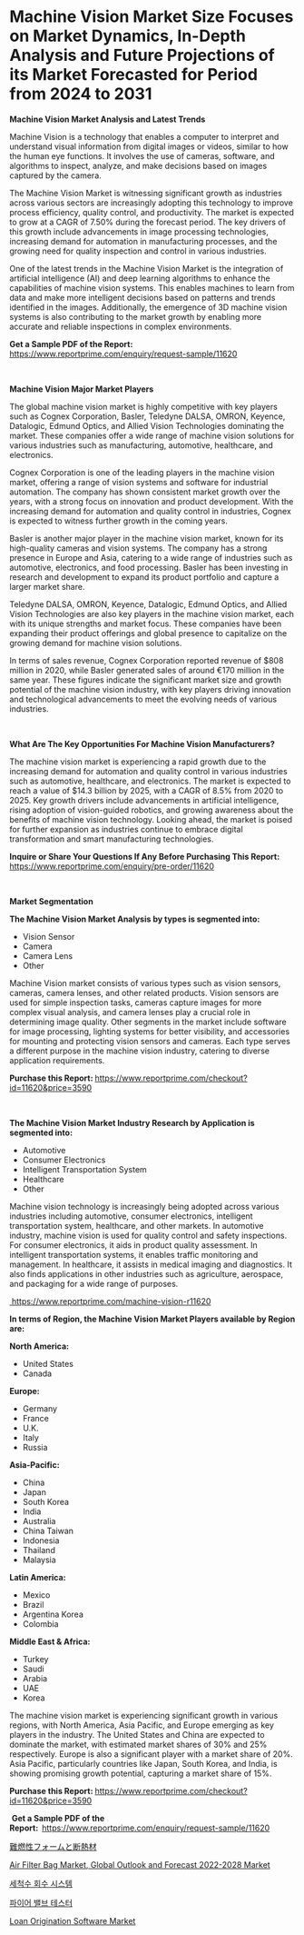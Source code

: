 <p><h1>Machine Vision Market Size Focuses on Market Dynamics, In-Depth Analysis and Future Projections of its Market Forecasted for Period from 2024 to 2031</h1></p><p><strong>Machine Vision Market Analysis and Latest Trends</strong></p>
<p><p>Machine Vision is a technology that enables a computer to interpret and understand visual information from digital images or videos, similar to how the human eye functions. It involves the use of cameras, software, and algorithms to inspect, analyze, and make decisions based on images captured by the camera.</p><p>The Machine Vision Market is witnessing significant growth as industries across various sectors are increasingly adopting this technology to improve process efficiency, quality control, and productivity. The market is expected to grow at a CAGR of 7.50% during the forecast period. The key drivers of this growth include advancements in image processing technologies, increasing demand for automation in manufacturing processes, and the growing need for quality inspection and control in various industries.</p><p>One of the latest trends in the Machine Vision Market is the integration of artificial intelligence (AI) and deep learning algorithms to enhance the capabilities of machine vision systems. This enables machines to learn from data and make more intelligent decisions based on patterns and trends identified in the images. Additionally, the emergence of 3D machine vision systems is also contributing to the market growth by enabling more accurate and reliable inspections in complex environments.</p></p>
<p><strong>Get a Sample PDF of the Report:&nbsp;</strong> <a href="https://www.reportprime.com/enquiry/request-sample/11620">https://www.reportprime.com/enquiry/request-sample/11620</a></p>
<p>&nbsp;</p>
<p><strong>Machine Vision Major Market Players</strong></p>
<p><p>The global machine vision market is highly competitive with key players such as Cognex Corporation, Basler, Teledyne DALSA, OMRON, Keyence, Datalogic, Edmund Optics, and Allied Vision Technologies dominating the market. These companies offer a wide range of machine vision solutions for various industries such as manufacturing, automotive, healthcare, and electronics.</p><p>Cognex Corporation is one of the leading players in the machine vision market, offering a range of vision systems and software for industrial automation. The company has shown consistent market growth over the years, with a strong focus on innovation and product development. With the increasing demand for automation and quality control in industries, Cognex is expected to witness further growth in the coming years.</p><p>Basler is another major player in the machine vision market, known for its high-quality cameras and vision systems. The company has a strong presence in Europe and Asia, catering to a wide range of industries such as automotive, electronics, and food processing. Basler has been investing in research and development to expand its product portfolio and capture a larger market share.</p><p>Teledyne DALSA, OMRON, Keyence, Datalogic, Edmund Optics, and Allied Vision Technologies are also key players in the machine vision market, each with its unique strengths and market focus. These companies have been expanding their product offerings and global presence to capitalize on the growing demand for machine vision solutions.</p><p>In terms of sales revenue, Cognex Corporation reported revenue of $808 million in 2020, while Basler generated sales of around €170 million in the same year. These figures indicate the significant market size and growth potential of the machine vision industry, with key players driving innovation and technological advancements to meet the evolving needs of various industries.</p></p>
<p>&nbsp;</p>
<p><strong>What Are The Key Opportunities For Machine Vision Manufacturers?</strong></p>
<p><p>The machine vision market is experiencing a rapid growth due to the increasing demand for automation and quality control in various industries such as automotive, healthcare, and electronics. The market is expected to reach a value of $14.3 billion by 2025, with a CAGR of 8.5% from 2020 to 2025. Key growth drivers include advancements in artificial intelligence, rising adoption of vision-guided robotics, and growing awareness about the benefits of machine vision technology. Looking ahead, the market is poised for further expansion as industries continue to embrace digital transformation and smart manufacturing technologies.</p></p>
<p><strong>Inquire or Share Your Questions If Any Before Purchasing This Report:</strong> <a href="https://www.reportprime.com/enquiry/pre-order/11620">https://www.reportprime.com/enquiry/pre-order/11620</a></p>
<p>&nbsp;</p>
<p><strong>Market Segmentation</strong></p>
<p><strong>The Machine Vision Market Analysis by types is segmented into:</strong></p>
<p><ul><li>Vision Sensor</li><li>Camera</li><li>Camera Lens</li><li>Other</li></ul></p>
<p><p>Machine Vision market consists of various types such as vision sensors, cameras, camera lenses, and other related products. Vision sensors are used for simple inspection tasks, cameras capture images for more complex visual analysis, and camera lenses play a crucial role in determining image quality. Other segments in the market include software for image processing, lighting systems for better visibility, and accessories for mounting and protecting vision sensors and cameras. Each type serves a different purpose in the machine vision industry, catering to diverse application requirements.</p></p>
<p><strong>Purchase this Report:&nbsp;</strong><a href="https://www.reportprime.com/checkout?id=11620&price=3590">https://www.reportprime.com/checkout?id=11620&price=3590</a></p>
<p>&nbsp;</p>
<p><strong>The Machine Vision Market Industry Research by Application is segmented into:</strong></p>
<p><ul><li>Automotive</li><li>Consumer Electronics</li><li>Intelligent Transportation System</li><li>Healthcare</li><li>Other</li></ul></p>
<p><p>Machine vision technology is increasingly being adopted across various industries including automotive, consumer electronics, intelligent transportation system, healthcare, and other markets. In automotive industry, machine vision is used for quality control and safety inspections. For consumer electronics, it aids in product quality assessment. In intelligent transportation systems, it enables traffic monitoring and management. In healthcare, it assists in medical imaging and diagnostics. It also finds applications in other industries such as agriculture, aerospace, and packaging for a wide range of purposes.</p></p>
<p><a href="https://www.reportprime.com/machine-vision-r11620">&nbsp;https://www.reportprime.com/machine-vision-r11620</a></p>
<p><strong>In terms of Region, the Machine Vision Market Players available by Region are:</strong></p>
<p>
    <p> <strong> North America: </strong>
        <ul>
            <li>United States</li>
            <li>Canada</li>
        </ul>
        </p> 
    <p> <strong> Europe: </strong>
        <ul>
            <li>Germany</li>
            <li>France</li>
            <li>U.K.</li>
            <li>Italy</li>
            <li>Russia</li>
        </ul>
        </p> 
    <p> <strong> Asia-Pacific: </strong>
        <ul>
            <li>China</li>
            <li>Japan</li>
            <li>South Korea</li>
            <li>India</li>
            <li>Australia</li>
            <li>China Taiwan</li>
            <li>Indonesia</li>
            <li>Thailand</li>
            <li>Malaysia</li>
        </ul>
        </p> 
    <p> <strong> Latin America: </strong>
        <ul>
            <li>Mexico</li>
            <li>Brazil</li>
            <li>Argentina Korea</li>
            <li>Colombia</li>
        </ul>
        </p> 
    <p> <strong> Middle East & Africa: </strong>
        <ul>
            <li>Turkey</li>
            <li>Saudi</li>
            <li>Arabia</li>
            <li>UAE</li>
            <li>Korea</li>
        </ul>
    </p>
    </p>
<p><p>The machine vision market is experiencing significant growth in various regions, with North America, Asia Pacific, and Europe emerging as key players in the industry. The United States and China are expected to dominate the market, with estimated market shares of 30% and 25% respectively. Europe is also a significant player with a market share of 20%. Asia Pacific, particularly countries like Japan, South Korea, and India, is showing promising growth potential, capturing a market share of 15%.</p></p>
<p><strong>Purchase this Report: </strong><a href="https://www.reportprime.com/checkout?id=11620&price=3590">https://www.reportprime.com/checkout?id=11620&price=3590</a></p>
<p>&nbsp;<strong>Get a Sample PDF of the Report:&nbsp;&nbsp;</strong><a href="https://www.reportprime.com/enquiry/request-sample/11620">https://www.reportprime.com/enquiry/request-sample/11620</a></p>
<p><strong></strong></p>
<p><p><a href="https://medium.com/@tiffanycooper7272/%E9%9B%A3%E7%87%83%E6%80%A7%E3%83%95%E3%82%A9%E3%83%BC%E3%83%A0%E3%81%8A%E3%82%88%E3%81%B3%E6%96%AD%E7%86%B1%E6%9D%90%E5%B8%82%E5%A0%B4-%E3%82%B0%E3%83%AD%E3%83%BC%E3%83%90%E3%83%AB%E3%81%8A%E3%82%88%E3%81%B3%E5%9C%B0%E5%9F%9F%E5%88%86%E6%9E%90-%E3%82%A8%E3%83%B3%E3%83%89%E3%83%A6%E3%83%BC%E3%82%B6%E3%83%BC-%E8%A3%BD%E5%93%81-%E3%81%8A%E3%82%88%E3%81%B3%E5%9C%B0%E5%9F%9F%E3%81%AB%E7%84%A6%E7%82%B9%E3%82%92%E5%BD%93%E3%81%A6%E3%81%9F%E5%88%86%E6%9E%90%E3%81%A8%E4%BA%88%E6%B8%AC-2024%E5%B9%B4-2031%E5%B9%B4-d5cb57aa292c">難燃性フォームと断熱材</a></p><p><a href="https://issuu.com/reportprime-2/docs/air-filter-bag-market-global-outloo_259bae5f2ef747">Air Filter Bag Market, Global Outlook and Forecast 2022-2028 Market</a></p><p><a href="https://medium.com/@othaleffler61/%EC%84%B8%EC%B2%99%EC%88%98-%ED%9A%8C%EC%88%98-%EC%8B%9C%EC%8A%A4%ED%85%9C-%EC%82%B0%EC%97%85%EB%B6%80%EB%AC%B8-%EC%8B%9C%EC%9E%A5-%EC%97%AD%ED%95%99-%EB%B0%8F-%EB%AF%B8%EB%9E%98-%EC%8B%9C%EB%82%98%EB%A6%AC%EC%98%A4-2024-2031-0698918751b2">세척수 회수 시스템</a></p><p><a href="https://medium.com/@orethamorq3j0/%ED%99%94%EC%9E%AC-%EB%B0%B8%EB%B8%8C-%ED%85%8C%EC%8A%A4%ED%84%B0-%EC%82%B0%EC%97%85%EC%97%90-%EB%8C%80%ED%95%9C-%ED%86%B5%EC%B0%B0-%EC%8B%9C%EC%9E%A5-%EC%9E%AC%EB%AC%B4-%EC%83%81%ED%83%9C-%EC%8B%9C%EC%9E%A5-%EA%B7%9C%EB%AA%A8-%EB%B0%8F-2031%EB%85%84%EA%B9%8C%EC%A7%80%EC%9D%98-%EC%88%98%EC%9D%B5-%EB%B6%84%EC%84%9D-550c80ed8463">파이어 밸브 테스터</a></p><p><a href="https://github.com/ChiragRp1/Market-Research-Report-List-6/blob/main/loan-origination-software-market.md">Loan Origination Software Market</a></p></p>